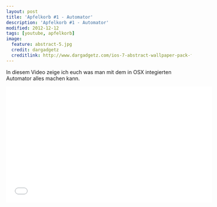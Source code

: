 ```yaml
---
layout: post
title: 'Apfelkorb #1 - Automator'
description: 'Apfelkorb #1 - Automator'
modified: 2012-12-12
tags: [youtube, apfelkorb]
image:
  feature: abstract-5.jpg
  credit: dargadgetz
  creditlink: http://www.dargadgetz.com/ios-7-abstract-wallpaper-pack-for-iphone-5-and-ipod-touch-retina/
---
```


In diesem Video zeige ich euch was man mit dem in OSX integierten
Automator alles machen kann.

<iframe width="560" height="315" src="//www.youtube.com/embed/GuhbFHFZkY0" frameborder="0"> </iframe>
